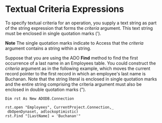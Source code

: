 
# Textual Criteria Expressions

To specify textual criteria for an operation, you supply a text string as part of the string expression that forms the  _criteria_ argument. This text string must be enclosed in single quotation marks (').


 **Note**  The single quotation marks indicate to Access that the  _criteria_ argument contains a string within a string.


Suppose that you are using the ADO  **Find** method to find the first occurrence of a last name in an Employees table. You could construct the _criteria_ argument as in the following example, which moves the current record pointer to the first record in which an employee's last name is Buchanan. Note that the string literal is enclosed in single quotation marks and the entire string comprising the criteria argument must also be enclosed in double quotation marks (").




```
Dim rst As New ADODB.Connection 
 
rst.open "Employees", CurrentProject.Connection,_ 
 dbOpenDynaset, adlockoptimistic) 
rst.Find "[LastName] = 'Buchanan'"
```

